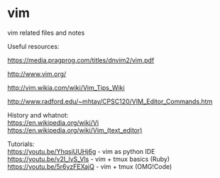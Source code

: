 # vim
vim related files and notes  
  
Useful resources:  

https://media.pragprog.com/titles/dnvim2/vim.pdf  
  
http://www.vim.org/  
  
http://vim.wikia.com/wiki/Vim_Tips_Wiki  
  
http://www.radford.edu/~mhtay/CPSC120/VIM_Editor_Commands.htm  

History and whatnot:  
https://en.wikipedia.org/wiki/Vi  
https://en.wikipedia.org/wiki/Vim_(text_editor)   
  
Tutorials:  
https://youtu.be/YhqsjUUHj6g  - vim as python IDE  
https://youtu.be/v2I_lvS_Vls  - vim + tmux basics (Ruby)  
https://youtu.be/5r6yzFEXajQ  - vim + tmux (OMG!Code)  

